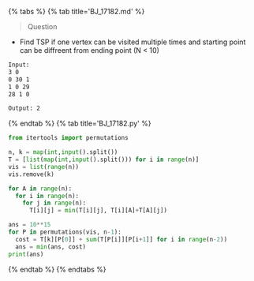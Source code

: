 {% tabs %}
{% tab title='BJ_17182.md' %}

> Question

* Find TSP if one vertex can be visited multiple times and starting point can be diffreent from ending point (N < 10)

```txt
Input:
3 0
0 30 1
1 0 29
28 1 0

Output: 2
```

{% endtab %}
{% tab title='BJ_17182.py' %}

```py
from itertools import permutations

n, k = map(int,input().split())
T = [list(map(int,input().split())) for i in range(n)]
vis = list(range(n))
vis.remove(k)

for A in range(n):
  for i in range(n):
    for j in range(n):
      T[i][j] = min(T[i][j], T[i][A]+T[A][j])

ans = 10**15
for P in permutations(vis, n-1):
  cost = T[k][P[0]] + sum(T[P[i]][P[i+1]] for i in range(n-2))
  ans = min(ans, cost)
print(ans)
```

{% endtab %}
{% endtabs %}
